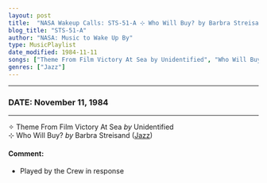 ```yaml
---
layout: post
title:  "NASA Wakeup Calls: STS-51-A ⊹ Who Will Buy? by Barbra Streisand ✷ November 11, 1984"
blog_title: "STS-51-A"
author: "NASA: Music to Wake Up By"
type: MusicPlaylist
date_modified: 1984-11-11
songs: ["Theme From Film Victory At Sea by Unidentified", "Who Will Buy? by Barbra Streisand"]
genres: ["Jazz"]
---
```


----
### DATE: November 11, 1984
----
✧ Theme From Film Victory At Sea *by* Unidentified    &nbsp;<br />
⊹ Who Will Buy? *by* Barbra Streisand ([Jazz](https://www.discogs.com/genre/Jazz)) <a target="blank_" href="https://www.discogs.com/Barbra-Streisand-Who-Will-Buy/master/851856">
    <i class="fas fa-compact-disc"
       title="Discogs entry for this song"
       alt="Discogs entry for this song"
       style="font-size: 1.1em;"></i></a>
    

#### Comment:
* Played by the Crew in response



<br/>
<center>
	<a target="_blank"
	   href="https://twitter.com/intent/tweet?hashtags=Space,NASA,Playlist,NASAWakeupCalls,SpaceProgram&text=🚀 {{ page.author}}, '{{ page.songs.first }}' {{ page.title }}, {{ page.date | date: '%B %d, %Y' }}, {{ site.url }}{{ page.url }}&via=nasawakeupcalls"><i class="fab fa-twitter" title="Tweet this page" alt="Tweet this page" style="font-size: 1.3em;"></i></a>
	&nbsp; 	<i class="fas fa-user-astronaut" style="font-size: 1.5em;"></i> &nbsp;
    <a id="custom_amazon_link"
       type="amzn" search="#"
       category="popular music">
    <i class="fab fa-amazon" style="font-size: 1.3em;"></i></a>
</center>

<!-- Randomly resolve an individual entry from a song array -->
<script src="/assets/javascript/seedrandom.min.js"></script>
<script>
  var wake_me_up = ["Theme From Film Victory At Sea by Unidentified", "Who Will Buy? by Barbra Streisand"];
  var prng = new Math.seedrandom();
  function randomSong() {
    song = wake_me_up[Math.floor(Math.random() * wake_me_up.length)];
    var amazon_link = document.getElementById("custom_amazon_link");
    amazon_link.setAttribute("search", song);
  }
  window.onload = randomSong();
</script>
